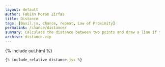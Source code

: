 ```yaml
---
layout: default
author: Fabian Morón Zirfas
title: Distance
tags: [Basil.js, chance, repeat, Law of Proximity]
permalink: /chance/distance/
summary: Calculate the distance between two points and draw a line if they are in reach. Also an example for the "Law of Proximity"
archive: distance.zip
---
```



<!-- more -->

{% include out.html %}

```js
{% include_relative distance.jsx %}
```



